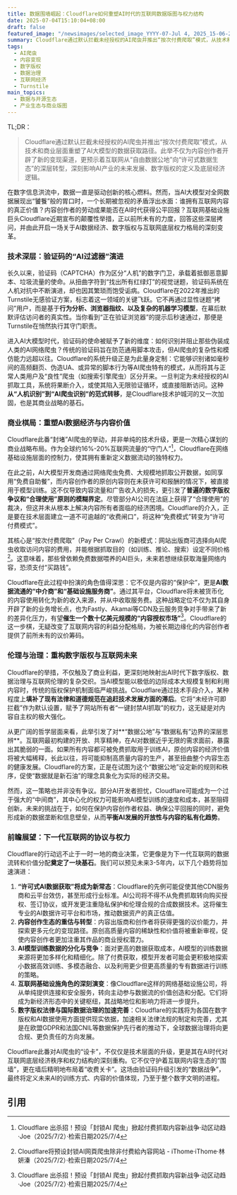 ```yaml
---
title: 数据围墙崛起：Cloudflare如何重塑AI时代的互联网数据版图与权力结构
date: 2025-07-04T15:10:04+08:00
draft: false
featured_image: "/newsimages/selected_image_YYYY-07-Jul 4, 2025_15-06-24-224.jpg"
summary: Cloudflare通过默认拦截未经授权的AI爬虫并推出“按次付费爬取”模式，从技术和商业层面重塑了AI大模型的数据获取路径。此举不仅为内容创作者开辟了新的变现渠道，更预示着互联网从“自由数据公地”向“许可式数据生态”的深层转型，深刻影响AI产业的未来发展、数字版权的定义及底层经济逻辑。
tags: 
  - AI爬虫
  - 内容变现
  - 数字版权
  - 数据治理
  - 互联网经济
  - Turnstile
main_topics: 
  - 数据与开源生态
  - 产业生态与商业版图
---
```


TL;DR：
> Cloudflare通过默认拦截未经授权的AI爬虫并推出“按次付费爬取”模式，从技术和商业层面重塑了AI大模型的数据获取路径。此举不仅为内容创作者开辟了新的变现渠道，更预示着互联网从“自由数据公地”向“许可式数据生态”的深层转型，深刻影响AI产业的未来发展、数字版权的定义及底层经济逻辑。

在数字信息洪流中，数据一直是驱动创新的核心燃料。然而，当AI大模型对全网数据展现出“饕餮”般的胃口时，一个长期被忽视的矛盾浮出水面：谁拥有互联网内容的真正价值？内容创作者的劳动成果能否在AI时代获得公平回报？互联网基础设施巨头Cloudflare近期宣布的颠覆性举措，正以前所未有的力度，回答这些深层拷问，并由此开启一场关于AI数据经济、数字版权与互联网底层权力格局的深刻变革。

### 技术深层：验证码的“AI过滤器”演进

长久以来，验证码（CAPTCHA）作为区分“人机”的数字门卫，承载着抵御恶意脚本、垃圾流量的使命。从扭曲字符到“找出所有红绿灯”的视觉谜题，验证码系统在人机对抗中不断演进，却也因其繁琐而饱受诟病。Cloudflare在2022年推出的Turnstile无感验证方案，标志着这一领域的关键飞跃。它不再通过显性谜题“拷问”用户，而是基于**行为分析、浏览器指纹、以及复杂的机器学习模型**，在幕后默默评估访问者的真实性。当你看到“正在验证浏览器”的提示后秒速通过，那便是Turnstile在悄然执行其守门职责。

进入AI大模型时代，验证码的使命被赋予了新的维度：如何识别并阻止那些伪装成人类的AI网络爬虫？传统的验证码旨在防范通用脚本攻击，但AI爬虫的复杂性和模仿能力远超以往。Cloudflare的系统升级正是为此量身定制：它能够识别诸如毫秒间的高频翻页、伪造UA、或异常的脚本行为等AI爬虫特有的模式，从而将其与正常人类用户及“良性”爬虫（如搜索引擎爬虫）区分开来。一旦判定为未经授权的AI抓取工具，系统将果断介入，或使其陷入无限验证循环，或直接阻断访问。这种**从“人机识别”到“AI爬虫识别”的范式转移**，是Cloudflare技术护城河的又一次加固，也是其商业战略的基石。

### 商业棋局：重塑AI数据经济与内容价值

Cloudflare此番“封堵”AI爬虫的举动，并非单纯的技术升级，更是一次精心谋划的商业战略布局。作为全球约16%-20%互联网流量的“守门人”[^1]，Cloudflare在网络基础设施层面的控制力，使其拥有重新定义数据流动的独特权力。

在此之前，AI大模型开发商通过网络爬虫免费、大规模地抓取公开数据，如同享用“免费自助餐”，而内容创作者的原创内容则在未获许可和报酬的情况下，被直接用于模型训练。这不仅导致内容流量和广告收入的损失，更引发了**普遍的数字版权争议和“合理使用”原则的模糊界定**。尽管部分AI公司在法庭上获得了“合理使用”的裁决，但这并未从根本上解决内容所有者面临的经济困境。Cloudflare的介入，正是要在技术层面建立一道不可逾越的“收费闸口”，将这种“免费模式”转变为“许可付费模式”。

其核心是“按次付费爬取”（Pay Per Crawl）的新模式：网站出版商可选择向AI爬虫收取访问内容的费用，并能根据抓取目的（如训练、推论、搜索）设定不同价格[^2]。这意味着，那些曾依赖免费数据喂养的AI巨头，未来若想继续获取海量网络内容，恐须支付“买路钱”。

Cloudflare在此过程中扮演的角色值得深思：它不仅是内容的“保护伞”，更是**AI数据流通的“中介商”和“基础设施服务商”**。通过其平台，Cloudflare将未被货币化的内容使用转化为新的收入来源，并从中收取服务费。这种战略定位不仅为其自身开辟了新的业务增长点，也为Fastly、Akamai等CDN及云服务竞争对手带来了新的差异化压力，有望**催生一个数十亿美元规模的“内容授权市场”**[^3]。Cloudflare的这一步棋，无疑改变了互联网内容的利益分配格局，为被长期边缘化的内容创作者提供了前所未有的议价筹码。

### 伦理与治理：重构数字版权与互联网未来

Cloudflare的举措，不仅触及了商业利益，更深刻地映射出AI时代下数字版权、数据治理与互联网伦理的复杂交织。当AI模型能以极低的边际成本大规模复制和利用内容时，传统的版权保护机制面临严峻挑战。Cloudflare通过技术手段介入，某种程度上**填补了现有法律和道德规范在追赶技术发展方面的滞后**。它将“未经许可即拦截”作为默认设置，赋予了网站所有者“一键封禁AI抓取”的权力，这无疑是对内容自主权的极大强化。

从更广阔的哲学层面来看，此举引发了对**“数据公地”与“数据私有”边界的深层思辨**。互联网最初构建的开放、共享精神，在AI对数据近乎无限的需求面前，暴露出其脆弱的一面。如果所有内容都可被免费抓取用于训练AI，原创内容的经济价值将被大幅稀释，长此以往，将可能抑制高质量内容的生产，甚至扭曲整个内容生态的健康发展。Cloudflare的方案，正是在试图为这个“数据公地”设定新的规则和秩序，促使“数据就是新石油”的理念具象化为实际的经济交易。

然而，这一策略也并非没有争议。部分AI开发者担忧，Cloudflare可能成为一个过于强大的“中间商”，其中心化的权力可能影响AI模型训练的速度和成本，甚至阻碍创新。未来的挑战在于，如何在保护内容创作者权益、确保公平回报的同时，避免形成新的数据垄断和信息壁垒，从而**平衡AI发展的开放性与内容的私有化趋势**。

### 前瞻展望：下一代互联网的协议与权力

Cloudflare的行动远不止于一时一地的商业决策，它更像是为下一代互联网的数据流转和价值分配**奠定了一块基石**。我们可以预见未来3-5年内，以下几个趋势将加速演进：

1.  **“许可式AI数据获取”将成为新常态**：Cloudflare的先例可能促使其他CDN服务商和云平台效仿，甚至形成行业标准。AI公司将不得不从免费抓取转向购买授权、签订协议，或开发更注重隐私保护和伦理合规的合成数据技术。这将催生专业的AI数据许可平台和市场，推动数据资产的真正估值。
2.  **内容创作生态的重估与转型**：内容出版商和创作者将获得更强的议价能力，并探索更多元化的变现路径。原创高质量内容的稀缺性和价值将被重新审视，促使内容创作者更加注重其作品的商业授权潜力。
3.  **AI模型训练数据的分化与竞争**：面对更高的数据获取成本，AI模型的训练数据来源将更加多样化和精细化。除了付费获取，模型开发者可能会更积极地探索小数据高效训练、多模态融合、以及利用更少但更高质量的专有数据进行训练的策略。
4.  **互联网基础设施角色的深刻演变**：像Cloudflare这样的网络基础设施公司，将从单纯提供连接和安全服务，转向主动参与数据流的价值创造和分配。它们将成为新经济形态中的关键枢纽，其战略地位和影响力将进一步提升。
5.  **数字版权法律与国际数据治理的加速完善**：Cloudflare的实践将为各国在数字版权和AI数据使用方面提供现实依据，加速相关法律法规的制定和完善，尤其是在欧盟GDPR和法国CNIL等数据保护先行者的推动下，全球数据治理将向更合规、更负责任的方向发展。

Cloudflare此番对AI爬虫的“设卡”，不仅仅是技术层面的升级，更是其在AI时代对互联网底层经济秩序和权力结构的深刻重构。它不仅守护着互联网内容生态的“围墙”，更在墙后精明地布局着“收费关卡”。这场由验证码升级引发的“数据战争”，最终将定义未来AI的训练方式、内容的价值体现，乃至于整个数字文明的进程。

## 引用
[^1]: Cloudflare 出杀招！预设「封锁AI 爬虫」掀起付费抓取内容新战争·动区动趋·Joe（2025/7/2）·检索日期2025/7/4
[^2]: Cloudflare将预设封锁AI网頁爬虫除非付费給內容网站 - iThome·iThome·林妍溱（2025/7/2）·检索日期2025/7/4
[^3]: Cloudflare 出杀招！预设「封锁AI 爬虫」掀起付费抓取内容新战争·动区动趋·Joe（2025/7/2）·检索日期2025/7/4
